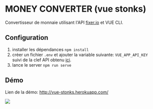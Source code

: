 # MONEY CONVERTER (vue stonks)

Convertisseur de monnaie utilisant l'API [fixer.io](http://fixer.io/) et VUE CLI.

## Configuration

1. installer les dépendances `npm install`
2. créer un fichier `.env` et ajouter la variable suivante: `VUE_APP_API_KEY` suivi de la clef API obtenu [ici](http://fixer.io/).
3. lance le server `npm run serve`

## Démo

Lien de la démo: http://vue-stonks.herokuapp.com/



![](https://i.kym-cdn.com/entries/icons/original/000/029/959/Screen_Shot_2019-06-05_at_1.26.32_PM.jpg)


